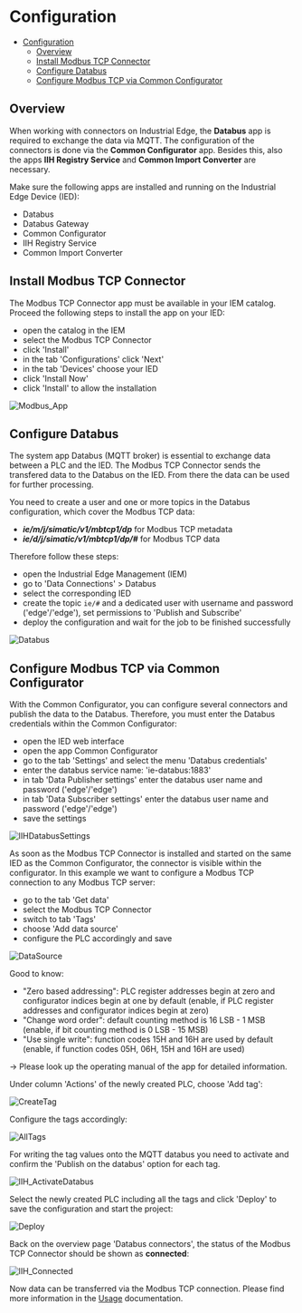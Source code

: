 # Configuration

- [Configuration](#configuration)
  - [Overview](#overview)
  - [Install Modbus TCP Connector](#install-modbus-tcp-connector)
  - [Configure Databus](#configure-databus)
  - [Configure Modbus TCP via Common Configurator](#configure-modbus-tcp-via-common-configurator)

## Overview

When working with connectors on Industrial Edge, the **Databus** app is required to exchange the data via MQTT. The configuration of the connectors is done via the **Common Configurator** app. Besides this, also the apps **IIH Registry Service** and **Common Import Converter** are necessary.

Make sure the following apps are installed and running on the Industrial Edge Device (IED):

- Databus
- Databus Gateway
- Common Configurator
- IIH Registry Service
- Common Import Converter

## Install Modbus TCP Connector

The Modbus TCP Connector app must be available in your IEM catalog. Proceed the following steps to install the app on your IED:

- open the catalog in the IEM
- select the Modbus TCP Connector
- click 'Install'
- in the tab 'Configurations' click 'Next'
- in the tab 'Devices' choose your IED
- click 'Install Now'
- click 'Install' to allow the installation

![Modbus_App](/docs/graphics/Modbus_App.png)

## Configure Databus

The system app Databus (MQTT broker) is essential to exchange data between a PLC and the IED. The Modbus TCP Connector sends the transfered data to the Databus on the IED. From there the data can be used for further processing.

You need to create a user and one or more topics in the Databus configuration, which cover the Modbus TCP data:

- ***ie/m/j/simatic/v1/mbtcp1/dp*** for Modbus TCP metadata
- ***ie/d/j/simatic/v1/mbtcp1/dp/#*** for Modbus TCP data

Therefore follow these steps:

- open the Industrial Edge Management (IEM)
- go to 'Data Connections' > Databus
- select the corresponding IED
- create the topic `ie/#` and a dedicated user with username and password ('edge'/'edge'), set permissions to 'Publish and Subscribe'
- deploy the configuration and wait for the job to be finished successfully

![Databus](/docs/graphics/Databus.png)

## Configure Modbus TCP via Common Configurator

With the Common Configurator, you can configure several connectors and publish the data to the Databus. Therefore, you must enter the Databus credentials within the Common Configurator:

- open the IED web interface
- open the app Common Configurator
- go to the tab 'Settings' and select the menu 'Databus credentials'
- enter the databus service name: 'ie-databus:1883'
- in tab 'Data Publisher settings' enter the databus user name and password ('edge'/'edge')
- in tab 'Data Subscriber settings' enter the databus user name and password ('edge'/'edge')
- save the settings

![IIHDatabusSettings](/docs/graphics/IIHDatabusSettings.png)

As soon as the Modbus TCP Connector is installed and started on the same IED as the Common Configurator, the connector is visible within the configurator. In this example we want to configure a Modbus TCP connection to any Modbus TCP server:

- go to the tab 'Get data'
- select the Modbus TCP Connector
- switch to tab 'Tags'
- choose 'Add data source'
- configure the PLC accordingly and save

![DataSource](/docs/graphics/DataSource.png)
 
Good to know:

- "Zero based addressing": PLC register addresses begin at zero and configurator indices begin at one by default (enable, if PLC register addresses and configurator indices begin at zero)
- "Change word order": default counting method is 16 LSB - 1 MSB (enable, if bit counting method is 0 LSB - 15 MSB)
- "Use single write": function codes 15H and 16H are used by default (enable, if function codes 05H, 06H, 15H and 16H are used)

-> Please look up the operating manual of the app for detailed information.

Under column 'Actions' of the newly created PLC, choose 'Add tag':
  
![CreateTag](/docs/graphics/CreateTag.png)
  
Configure the tags accordingly:

![AllTags](/docs/graphics/AllTags.png)

For writing the tag values onto the MQTT databus you need to activate and confirm the 'Publish on the databus' option for each tag.

![IIH_ActivateDatabus](/docs/graphics/IIH_ActivateDatabus.png)

Select the newly created PLC including all the tags and click 'Deploy' to save the configuration and start the project:

![Deploy](/docs/graphics/Deploy.png)

Back on the overview page 'Databus connectors', the status of the Modbus TCP Connector should be shown as **connected**:

![IIH_Connected](/docs/graphics/IIH_Connected.png)

Now data can be transferred via the Modbus TCP connection. Please find more information in the [Usage](/docs/Usage.md) documentation.
